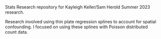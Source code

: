 Stats Research repository for Kayleigh Keller/Sam Herold Summer 2023 research. 

Research involved using thin plate regression splines to account for spatial confounding. I focused on using these splines with Poisson distributed count data. 

